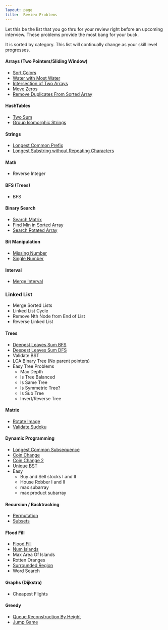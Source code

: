 ```yaml
---
layout: page
title:  Review Problems
---
```


Let this be the list that you go thru for your review right before an upcoming interview. These problems provide the most bang for your buck.

It is sorted by category. This list will continually change as your skill level progresses.

#### Arrays (Two Pointers/Sliding Window)

- [Sort Colors](/problems/sortColors)
- [Water with Most Water](/problems/waterWithMostWater)
- [Intersection of Two Arrays](/problems/intersectionOfTwoArrays2)
- [Move Zeros](/problems/moveZeros)
- [Remove Duplicates From Sorted Array](/problems/removeDupsFromSortedArray)

#### HashTables

- [Two Sum](/problems/twoSum)
- [Group Isomorphic Strings](/problems/groupIsomorphicStrings)

#### Strings

- [Longest Common Prefix](/problems/longestCommonPrefix)
- [Longest Substring without Repeating Characters](/problems/longestSubstringWithoutRepeatingChars)

#### Math

- Reverse Integer



#### BFS (Trees)

- BFS

#### Binary Search

- [Search Matrix](/problems/matrixSearch)
- [Find Min in Sorted Array](/problems/findMinInSortedArray)
- [Search Rotated Array](/problems/searchRotatedArray)

#### Bit Manipulation

- [Missing Number](/problems/missingNumber)
- [Single Number](/problems/singleNumber)

#### Interval

- [Merge Interval](/problems/mergeIntervals)

### Linked List
- Merge Sorted Lists
- Linked List Cycle
- Remove Nth Node from End of List
- Reverse Linked List

#### Trees

- [Deepest Leaves Sum BFS](/problems/deepestLeavesSumBFS)
- [Deepest Leaves Sum DFS](/problems/deepestLeavesSumDFS)
- Validate BST
- LCA Binary Tree (No parent pointers)
- Easy Tree Problems
    - Max Depth
    - Is Tree Balanced
    - Is Same Tree
    - Is Symmetric Tree?
    - Is Sub Tree
    - Invert/Reverse Tree



#### Matrix

- [Rotate Image](/problems/rotateImage)
- [Validate Sudoku](/problems/validateSudoku)



#### Dynamic Programming

- [Longest Common Subsequence](/problems/longestCommonSubsequence)
- [Coin Change](/problems/coinChange)
- [Coin Change 2](/problems/coinChange2)
- [Unique BST](/problems/uniqueBST)
- Easy
    - Buy and Sell stocks I and II
    - House Robber I and II
    - max subarray
    - max product subarray

#### Recursion / Backtracking

- [Permutation](/problems/permutations)
- [Subsets](/problems/subsets)

#### Flood Fill

- [Flood Fill](/problems/floodfill)
- [Num Islands](/problems/numIslands)
- Max Area Of Islands
- Rotten Oranges
- [Surrounded Region](/problems/surroundedRegion)
- Word Search


#### Graphs (Dijkstra)

- Cheapest Flights


#### Greedy

- [Queue Reconstruction By Height](/problems/queueReconstructionByHeight)
- [Jump Game](/problems/jumpGame)